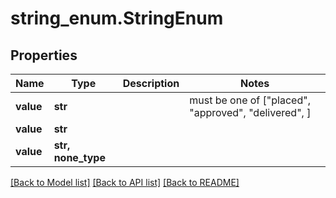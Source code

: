 # string_enum.StringEnum

## Properties
Name | Type | Description | Notes
------------ | ------------- | ------------- | -------------
**value** | **str** |  |  must be one of ["placed", "approved", "delivered", ]
**value** | **str** |  | 
**value** | **str, none_type** |  | 

[[Back to Model list]](../README.md#documentation-for-models) [[Back to API list]](../README.md#documentation-for-api-endpoints) [[Back to README]](../README.md)


